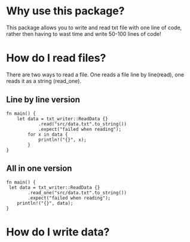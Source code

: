 # Why use this package?

This package allows you to write and read txt file with one line of code, rather then having to wast time and write 50-100 lines of code!

# How do I read files?

There are two ways to read a file. One reads a file line by line(read), one reads it as a string (read_one).

## Line by line version

```
fn main() {
    let data = txt_writer::ReadData {}
            .read("src/data.txt".to_string())
            .expect("failed when reading");
        for x in data {
            println!("{}", x);
        }
}
```

## All in one version

```
fn main() {
 let data = txt_writer::ReadData {}
        .read_one("src/data.txt".to_string())
        .expect("failed when reading");
    println!("{}", data);
}

```

# How do I write data?
